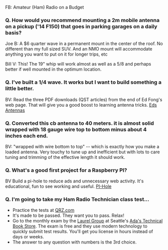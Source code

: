 FB:  Amateur (Ham) Radio on a Budget

### Q. How would you recommend mounting a 2m mobile antenna on a pickup ('14 F150) that goes in parking garages on a daily basis?

Joe B: A $6 quarter wave in a permanent mount in the center of the roof. No different than my full sized SUV. And an NMO mount will accommodate anything you want to put on it for longer trips, etc

Bill V:  This! The 19" whip will work almost as well as a 5/8 and perhaps better if well mounted in the optimum location.

### Q. I've built a 1/4 wave.  It works but I want to build something a little better.

BV: Read the three PDF downloads (QST articles) from the end of Ed Fong's web page. That will give you a good boost to learning antenna tricks. [Eds Antennas](https://edsantennas.weebly.com/about.html)


### Q. Converted this cb antenna to 40 meters. it is almost solid wrapped with 18 gauge wire top to bottom minus about 4 inches each end. 

BV: "wrapped with wire bottom to top" -- which is exactly how you make a loaded antenna. Very touchy to tune up and inefficient but with lots to care tuning and trimming of the effective length it should work.

### Q.  What's a good first project for a Raspberry PI?

BV Build a pi-hole to reduce ads and unnecessary web activity. It's educational, fun to see working and useful. [PI-Hole](https://www.raspberrypi.org/blog/pi-hole-raspberry-pi)

### Q. I'm going to take my Ham Radio Technician class test...

* Practice the tests at [QRZ.com](https://www.qrz.com/hamtest/)
* It's made to be passed.  They want you to pass.  Relax!
* Go to the monthly exam by the [Laurel Group](https://www.laurelvec.com/) at Seattle's [Ada's Technical Book Store](https://www.laurelvec.com/?team=SVET).  The exam is free and they use modern technology to quickly submit test results.  You'll get you license in hours instead of days or weeks.
* The answer to any question with numbers is the 3rd choice.
